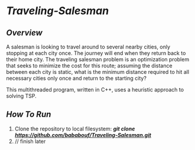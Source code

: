 # **_Traveling-Salesman_**  
## **_Overview_**  
A salesman is looking to travel around to several nearby cities, only stopping at each city once. The journey will end when they return back to their home city. The traveling salesman problem is an optimization
problem that seeks to minimize the cost for this route; assuming the distance between each city is static, what is the minimum distance required to hit all necessary cities only once and return to the starting city?  

This multithreaded program, written in C++, uses a heuristic approach to solving TSP. 
## **_How To Run_**  
1. Clone the repository to local filesystem: **_git clone https://github.com/bababouf/Traveling-Salesman.git_**
2. // finish later
